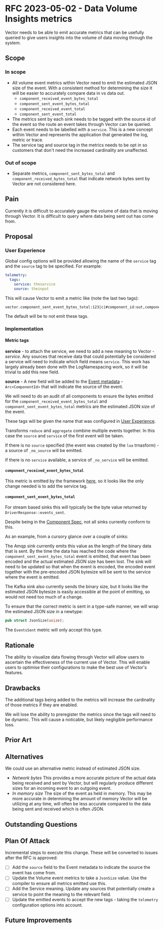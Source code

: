 # RFC 2023-05-02 - Data Volume Insights metrics

Vector needs to be able to emit accurate metrics that can be usefully queried
to give users insights into the volume of data moving through the system.

## Scope

### In scope

- All volume event metrics within Vector need to emit the estimated JSON size of the
  event. With a consistent method for determining the size it will be easier to accurately
  compare data in vs data out.
  - `component_received_event_bytes_total`
  - `component_sent_event_bytes_total`
  - `component_received_event_total`
  - `component_sent_event_total`
- The metrics sent by each sink needs to be tagged with the source id of the
  event so the route an event takes through Vector can be queried.
- Each event needs to be labelled with a `service`. This is a new concept
  within Vector and represents the application that generated the log,
  metric or trace.
- The service tag and source tag in the metrics needs to be opt in so customers
  that don't need the increased cardinality are unaffected.

### Out of scope

- Separate metrics, `component_sent_bytes_total`  and `component_received_bytes_total`
  that indicate network bytes sent by Vector are not considered here.

## Pain

Currently it is difficult to accurately gauge the volume of data that is moving
through Vector. It is difficult to query where data being sent out has come
from.

## Proposal

### User Experience

Global config options will be provided allowing the name of the `service` tag and the
`source` tag to be specified. For example:

```yaml
telemetry:
  tags:
    service: theservice
    source: theinput
```

This will cause Vector to emit a metric like (note the last two tags):

```statds
vector.component_sent_event_bytes_total:123|c|#component_id:out,component_kind:sink,component_name:out,component_type:console,host:machine,theservice:somekindofservice,theinput:stdin
```

The default will be to not emit these tags.

### Implementation

#### Metric tags

**service** - to attach the service, we need to add a new meaning to Vector - *service*. Any sources that
              receive data that could potentially be considered a service will need to indicate which field
              means `service`.
              This work has largely already been done with the LogNamespacing work, so it will be trivial to add
              this new field.

**source** - A new field will be added to the [Event metadata][event_metadata] - `Arc<ComponentId>` that will indicate the source
             of the event.

We will need to do an audit of all components to ensure the bytes emitted for the `component_received_event_bytes_total`
and `component_sent_event_bytes_total` metrics are the estimated JSON size of the event.

These tags will be given the name that was configured in [User Experience](#user-experience).

Transforms `reduce` and `aggregate` combine multiple events together. In this case the `source` and `service`
of the first event will be taken.

If there is no `source` specified (the event was created by the `lua` trnasform) - a source of `_no_source` will
be emitted.

If there is no `service` available, a service of `_no_service` will be emitted.

#### `component_received_event_bytes_total`

This metric is emitted by the framework [here][source_sender], so it looks like the only change needed is
to add the service tag.

#### `component_sent_event_bytes_total`

For stream based sinks this will typically be the byte value returned by `DriverResponse::events_sent`.

Despite being in the [Component Spec][component_spec], not all sinks currently conform to this.

As an example, from a cursory glance over a couple of sinks:

The Amqp sink currently emits this value as the length of the binary data that is sent. By the time the data has
reached the code where the `component_sent_event_bytes_total` event is emitted, that event has been encoded
and the actual estimated JSON size has been lost. The sink will need to be updated so that when the event is
encoded, the encoded event together with the pre-encoded JSON bytesize will be sent to the service where the
event is emitted.

The Kafka sink also currently sends the binary size, but it looks like the estimated JSON bytesize is easily
accessible at the point of emitting, so would not need too much of a change.

To ensure that the correct metric is sent in a type-safe manner, we will wrap the estimated JSON size in a
newtype:

```rust
pub struct JsonSize(usize);
```

The `EventsSent` metric will only accept this type.

## Rationale

The ability to visualize data flowing through Vector will allow users to ascertain
the effectiveness of the current use of Vector. This will enable users to
optimise their configurations to make the best use of Vector's features.

## Drawbacks

The additional tags being added to the metrics will increase the cardinality of
those metrics if they are enabled.

We will lose the ability to preregister the metrics since the tags will need to be
dynamic. This will cause a noticable, but likely negligible performance loss.

## Prior Art


## Alternatives

We could use an alternative metric instead of estimated JSON size.

- *Network bytes* This provides a more accurate picture of the actual data being received
  and sent by Vector, but will regularly produce different sizes for an incoming event
  to an outgoing event.
- *In memory size* The size of the event as held in memory. This may be more accurate in
  determining the amount of memory Vector will be utilizing at any time, will often be
  less accurate compared to the data being sent and received which is often JSON.

## Outstanding Questions

## Plan Of Attack

Incremental steps to execute this change. These will be converted to issues after the RFC is approved:

- [ ] Add the `source` field to the Event metadata to indicate the source the event has come from.
- [ ] Update the Volume event metrics to take a `JsonSize` value. Use the compiler to ensure all metrics
      emitted use this.
- [ ] Add the Service meaning. Update any sources that potentially create a service to point the meaning
      to the relevant field.
- [ ] Update the emitted events to accept the new tags - taking the `telemetry` configuration options
      into account.

## Future Improvements


[component_spec]: https://github.com/vectordotdev/vector/blob/master/docs/specs/component.md#componenteventssent
[source_sender]: https://github.com/vectordotdev/vector/blob/master/src/source_sender/mod.rs#L265-L268
[event_metadata]: https://github.com/vectordotdev/vector/blob/master/lib/vector-core/src/event/metadata.rs#L20-L38